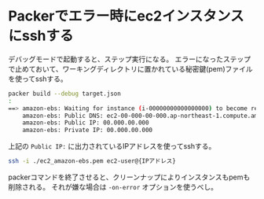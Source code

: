 # Packerでエラー時にec2インスタンスにsshする

デバッグモードで起動すると、ステップ実行になる。
エラーになったステップで止めておいて、ワーキングディレクトリに置かれている秘密鍵(pem)ファイルを使ってsshする。

```bash
packer build --debug target.json
:
==> amazon-ebs: Waiting for instance (i-00000000000000000) to become ready...
    amazon-ebs: Public DNS: ec2-00-000-00-000.ap-northeast-1.compute.amazonaws.com
    amazon-ebs: Public IP: 00.000.00.000
    amazon-ebs: Private IP: 00.000.00.000
```

上記の `Public IP:` に出力されているIPアドレスを使ってsshする。

```bash
ssh -i ./ec2_amazon-ebs.pem ec2-user@{IPアドレス}
```

packerコマンドを終了させると、クリーンナップによりインスタンスもpemも削除される。
それが嫌な場合は `-on-error` オプションを使うべし。
